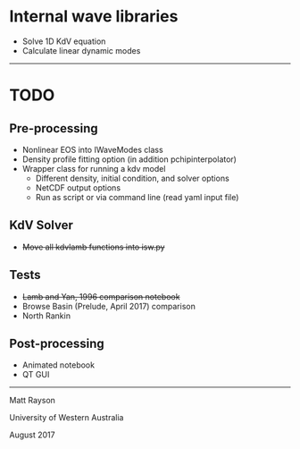 # Internal wave libraries

 - Solve 1D KdV equation
 - Calculate linear dynamic modes

---

# TODO

## Pre-processing
 
 - Nonlinear EOS into IWaveModes class
 - Density profile fitting option (in addition pchipinterpolator)
 - Wrapper class for running a kdv model
     - Different density, initial condition, and solver options
     - NetCDF output options
     - Run as script or via command line (read yaml input file)

## KdV Solver

 - ~~Move all kdvlamb functions into isw.py~~

## Tests
 
 - ~~Lamb and Yan, 1996 comparison notebook~~
 - Browse Basin (Prelude, April 2017) comparison
 - North Rankin
 
## Post-processing

 - Animated notebook
 - QT GUI 

---

Matt Rayson

University of Western Australia

August 2017
